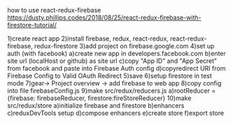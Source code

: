 how to use react-redux-firebase
https://dusty.phillips.codes/2018/08/25/react-redux-firebase-with-firestore-tutorial/

1)create react app
2)install firebase, redux, react-redux, react-redux-firebase, redux-firestore
3)add project on firebase.google.com
4)set up auth (with facebook)
    a)create new app in developers.facebook.com
    b)enter site url (localHost or github) as site url
    c)copy "App ID" and "App Secret" from facebook and paste into Firebase Auth config
    d)copyredirect URI from Firebase Config to Valid OAuth Redirect
5)save
6)setup firestore in test mode
7)gear-> Project overview -> add firebase to web app
8)copy config into file firebaseConfig.js
9)make src/redux/reducers.js 
    a)rootReducer = {firebase: firebaseReducer, firestore:fireStoreReducer}
10)make src/redux/store
    a)initialize firebase and firestore
    b)enhancers
    c)reduxDevTools setup
    d)compose enhancers
    e)create store
    f)export store
